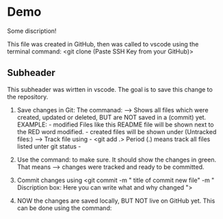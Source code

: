 # Demo

Some discription!

This file was created in GitHub, then was called to vscode using the terminal command: <git clone (Paste SSH Key from your GitHub)>

## Subheader 

This subheader was wirtten in vscode.
The goal is to save this change to the repository.
1. Save changes in Git: 
 The commanad: <git status> --> Shows all files which were created, updated or deleted, BUT are NOT saved in a (commit) yet.
            EXAMPLE: - modified Files like this README file will be shown next to the RED word modified.
                     - created files will be shown under (Untracked files:) --> Track file using - <git add .> Period (.) means track all files listed unter git status
                                                                                                  - <git add neamOFfile.extentionOFfile>
2. Use the command: <git status> to make sure. It should show the changes in green. That means --> changes were tracked and ready to be committed.
3. Commit changes using <git commit -m " title of commit new file" -m " Discription box: Here you can write what and why changed ">

4. NOW the changes are saved locally, BUT NOT live on GitHub yet.
This can be done using the command: <git push>
